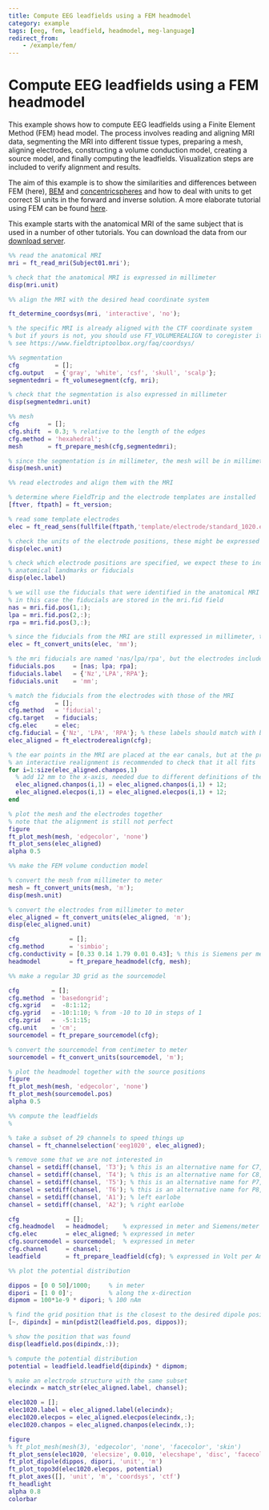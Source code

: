 ```yaml
---
title: Compute EEG leadfields using a FEM headmodel
category: example
tags: [eeg, fem, leadfield, headmodel, meg-language]
redirect_from:
    - /example/fem/
---
```


# Compute EEG leadfields using a FEM headmodel

This example shows how to compute EEG leadfields using a Finite Element Method (FEM) head model. The process involves reading and aligning MRI data, segmenting the MRI into different tissue types, preparing a mesh, aligning electrodes, constructing a volume conduction model, creating a source model, and finally computing the leadfields. Visualization steps are included to verify alignment and results.

The aim of this example is to show the similarities and differences between FEM (here), [BEM](/example/source/bem) and [concentricspheres](/example/source/concentricspheres) and how to deal with units to get correct SI units in the forward and inverse solution. A more elaborate tutorial using FEM can be found [here](/tutorial/source/headmodel_eeg_fem/).

This example starts with the anatomical MRI of the same subject that is used in a number of other tutorials. You can download the data from our [download server](https://download.fieldtriptoolbox.org/example/fem).

```matlab
%% read the anatomical MRI
mri = ft_read_mri(Subject01.mri');

% check that the anatomical MRI is expressed in millimeter
disp(mri.unit)

%% align the MRI with the desired head coordinate system

ft_determine_coordsys(mri, 'interactive', 'no');

% the specific MRI is already aligned with the CTF coordinate system
% but if yours is not, you should use FT_VOLUMEREALIGN to coregister it
% see https://www.fieldtriptoolbox.org/faq/coordsys/

%% segmentation
cfg          = [];
cfg.output   = {'gray', 'white', 'csf', 'skull', 'scalp'};
segmentedmri = ft_volumesegment(cfg, mri);

% check that the segmentation is also expressed in millimeter
disp(segmentedmri.unit)

%% mesh
cfg        = [];
cfg.shift  = 0.3; % relative to the length of the edges
cfg.method = 'hexahedral';
mesh       = ft_prepare_mesh(cfg,segmentedmri);

% since the segmentation is in millimeter, the mesh will be in millimeter as well
disp(mesh.unit)

%% read electrodes and align them with the MRI 

% determine where FieldTrip and the electrode templates are installed
[ftver, ftpath] = ft_version;

% read some template electrodes
elec = ft_read_sens(fullfile(ftpath,'template/electrode/standard_1020.elc'));

% check the units of the electrode positions, these might be expressed in millimeter or centimeter
disp(elec.unit)

% check which electrode positions are specified, we expect these to include
% anatomical landmarks or fiducials
disp(elec.label)

% we will use the fiducials that were identified in the anatomical MRI for coregistration
% in this case the fiducials are stored in the mri.fid field
nas = mri.fid.pos(1,:);
lpa = mri.fid.pos(2,:);
rpa = mri.fid.pos(3,:);

% since the fiducials from the MRI are still expressed in millimeter, the electrodes should be as well
elec = ft_convert_units(elec, 'mm');

% the mri fiducials are named 'nas/lpa/rpa', but the electrodes include 'Nz/LPA/RPA'
fiducials.pos     = [nas; lpa; rpa];
fiducials.label   = {'Nz','LPA','RPA'};
fiducials.unit    = 'mm';

% match the fiducials from the electrodes with those of the MRI
cfg          = [];
cfg.method   = 'fiducial';
cfg.target   = fiducials;
cfg.elec     = elec;
cfg.fiducial = {'Nz', 'LPA', 'RPA'}; % these labels should match with both the fiducials and elec structure
elec_aligned = ft_electroderealign(cfg);

% the ear points in the MRI are placed at the ear canals, but at the pre-auricular points in the electrodes
% an interactive realignment is recommended to check that it all fits
for i=1:size(elec_aligned.chanpos,1)
  % add 12 mm to the x-axis, needed due to different definitions of the ear points
  elec_aligned.chanpos(i,1) = elec_aligned.chanpos(i,1) + 12;
  elec_aligned.elecpos(i,1) = elec_aligned.elecpos(i,1) + 12;
end

% plot the mesh and the electrodes together 
% note that the alignment is still not perfect 
figure
ft_plot_mesh(mesh, 'edgecolor', 'none')
ft_plot_sens(elec_aligned)
alpha 0.5

%% make the FEM volume conduction model

% convert the mesh from millimeter to meter
mesh = ft_convert_units(mesh, 'm');
disp(mesh.unit)

% convert the electrodes from millimeter to meter
elec_aligned = ft_convert_units(elec_aligned, 'm');
disp(elec_aligned.unit)

cfg              = [];
cfg.method       = 'simbio';
cfg.conductivity = [0.33 0.14 1.79 0.01 0.43]; % this is Siemens per meter
headmodel        = ft_prepare_headmodel(cfg, mesh);

%% make a regular 3D grid as the sourcemodel

cfg         = [];
cfg.method  = 'basedongrid';
cfg.xgrid   =  -8:1:12;
cfg.ygrid   = -10:1:10; % from -10 to 10 in steps of 1
cfg.zgrid   =  -5:1:15;
cfg.unit    = 'cm';
sourcemodel = ft_prepare_sourcemodel(cfg);

% convert the sourcemodel from centimeter to meter
sourcemodel = ft_convert_units(sourcemodel, 'm');

% plot the headmodel together with the source positions
figure
ft_plot_mesh(mesh, 'edgecolor', 'none')
ft_plot_mesh(sourcemodel.pos)
alpha 0.5

%% compute the leadfields
% 

% take a subset of 29 channels to speed things up
chansel = ft_channelselection('eeg1020', elec_aligned);

% remove some that we are not interested in
chansel = setdiff(chansel, 'T3'); % this is an alternative name for C7, so it is double
chansel = setdiff(chansel, 'T4'); % this is an alternative name for C8, so it is double
chansel = setdiff(chansel, 'T5'); % this is an alternative name for P7, so it is double
chansel = setdiff(chansel, 'T6'); % this is an alternative name for P8, so it is double
chansel = setdiff(chansel, 'A1'); % left earlobe
chansel = setdiff(chansel, 'A2'); % right earlobe

cfg             = [];
cfg.headmodel   = headmodel;    % expressed in meter and Siemens/meter
cfg.elec        = elec_aligned; % expressed in meter
cfg.sourcemodel = sourcemodel;  % expressed in meter
cfg.channel     = chansel;
leadfield       = ft_prepare_leadfield(cfg); % expressed in Volt per Ampere*meter

%% plot the potential distribution

dippos = [0 0 50]/1000;     % in meter
dipori = [1 0 0]';          % along the x-direction 
dipmom = 100*1e-9 * dipori; % 100 nAm

% find the grid position that is the closest to the desired dipole position
[~, dipindx] = min(pdist2(leadfield.pos, dippos));

% show the position that was found
disp(leadfield.pos(dipindx,:));

% compute the potential distribution
potential = leadfield.leadfield{dipindx} * dipmom;

% make an electrode structure with the same subset
elecindx = match_str(elec_aligned.label, chansel);

elec1020 = [];
elec1020.label = elec_aligned.label(elecindx);
elec1020.elecpos = elec_aligned.elecpos(elecindx,:);
elec1020.chanpos = elec_aligned.chanpos(elecindx,:);

figure
% ft_plot_mesh(mesh(3), 'edgecolor', 'none', 'facecolor', 'skin')
ft_plot_sens(elec1020, 'elecsize', 0.010, 'elecshape', 'disc', 'facecolor', 'k', 'label', 'label')
ft_plot_dipole(dippos, dipori, 'unit', 'm')
ft_plot_topo3d(elec1020.elecpos, potential)
ft_plot_axes([], 'unit', 'm', 'coordsys', 'ctf')
ft_headlight
alpha 0.8
colorbar
```
